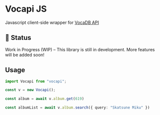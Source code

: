 # Vocapi JS
Javascript client-side wrapper for [VocaDB API](https://vocadb.net/)

## 🚧 Status
Work in Progress (WIP) – This library is still in development. More features will be added soon!


## Usage  
```ts
import Vocapi from "vocapi";

const v = new Vocapi();

const album = await v.album.get(619)

const albumList = await v.album.search({ query: "Skatsune Miku" })

```
